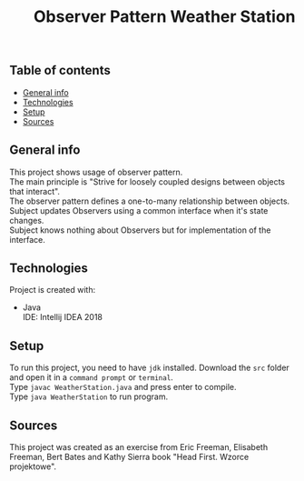 <h1 align="right">Observer Pattern Weather Station</h1><br>

## Table of contents
* [General info](#general-info)
* [Technologies](#technologies)
* [Setup](#setup)
* [Sources](#sources)

## General info
This project shows usage of observer pattern.  
The main principle is "Strive for loosely coupled designs between objects that interact".  
The observer pattern defines a one-to-many relationship between objects.  
Subject updates Observers using a common interface when it's state changes.  
Subject knows nothing about Observers but for implementation of the interface.

## Technologies
Project is created with:
* Java  
IDE: Intellij IDEA 2018

## Setup
To run this project, you need to have `jdk` installed.
Download the `src` folder and open it in a `command prompt` or `terminal`.  
Type `javac WeatherStation.java` and press enter to compile.  
Type `java WeatherStation` to run program.

## Sources
This project was created as an exercise from Eric Freeman, Elisabeth Freeman, Bert Bates and Kathy Sierra book "Head First. Wzorce projektowe".
